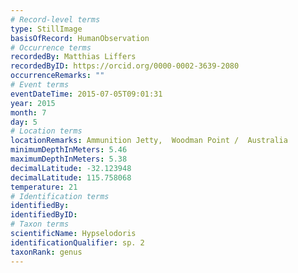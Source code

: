 ```yaml
---
# Record-level terms
type: StillImage
basisOfRecord: HumanObservation
# Occurrence terms
recordedBy: Matthias Liffers
recordedByID: https://orcid.org/0000-0002-3639-2080
occurrenceRemarks: ""
# Event terms
eventDateTime: 2015-07-05T09:01:31
year: 2015
month: 7
day: 5
# Location terms
locationRemarks: Ammunition Jetty,  Woodman Point /  Australia
minimumDepthInMeters: 5.46
maximumDepthInMeters: 5.38
decimalLatitude: -32.123948
decimalLatitude: 115.758068
temperature: 21
# Identification terms
identifiedBy: 
identifiedByID: 
# Taxon terms
scientificName: Hypselodoris
identificationQualifier: sp. 2
taxonRank: genus
---
```

